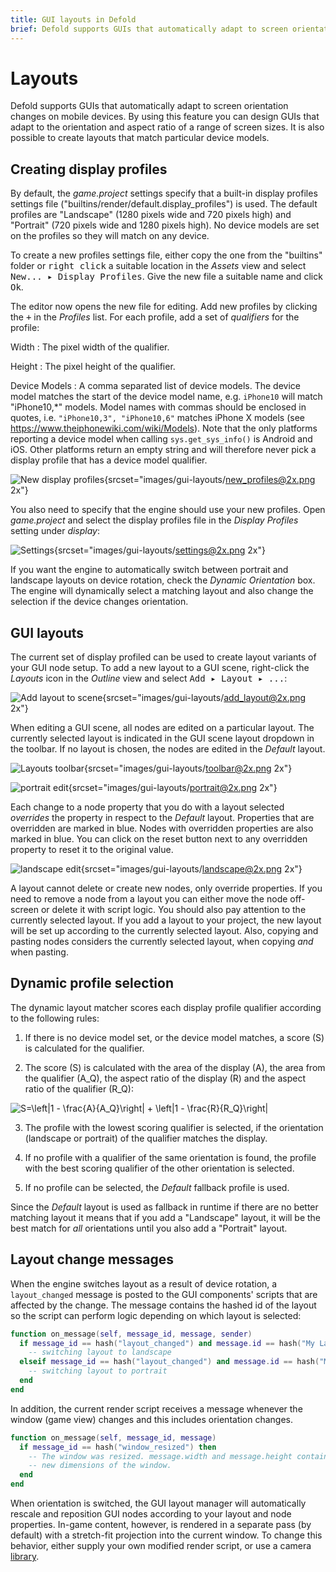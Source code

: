 ```yaml
---
title: GUI layouts in Defold
brief: Defold supports GUIs that automatically adapt to screen orientation changes on mobile devices. This document explains how the feature works.
---
```


# Layouts

Defold supports GUIs that automatically adapt to screen orientation changes on mobile devices. By using this feature you can design GUIs that adapt to the orientation and aspect ratio of a range of screen sizes. It is also possible to create layouts that match particular device models.

## Creating display profiles

By default, the *game.project* settings specify that a built-in display profiles settings file ("builtins/render/default.display_profiles") is used. The default profiles are "Landscape" (1280 pixels wide and 720 pixels high) and "Portrait" (720 pixels wide and 1280 pixels high). No device models are set on the profiles so they will match on any device.

To create a new profiles settings file, either copy the one from the "builtins" folder or <kbd>right click</kbd> a suitable location in the *Assets* view and select <kbd>New... ▸ Display Profiles</kbd>. Give the new file a suitable name and click <kbd>Ok</kbd>.

The editor now opens the new file for editing. Add new profiles by clicking the <kbd>+</kbd> in the *Profiles* list. For each profile, add a set of *qualifiers* for the profile:

Width
: The pixel width of the qualifier.

Height
: The pixel height of the qualifier.

Device Models
: A comma separated list of device models. The device model matches the start of the device model name, e.g. `iPhone10` will match "iPhone10,\*" models. Model names with commas should be enclosed in quotes, i.e. `"iPhone10,3", "iPhone10,6"` matches iPhone X models (see https://www.theiphonewiki.com/wiki/Models). Note that the only platforms reporting a device model when calling `sys.get_sys_info()` is Android and iOS. Other platforms return an empty string and will therefore never pick a display profile that has a device model qualifier.

![New display profiles](images/gui-layouts/new_profiles.png){srcset="images/gui-layouts/new_profiles@2x.png 2x"}

You also need to specify that the engine should use your new profiles. Open *game.project* and select the display profiles file in the *Display Profiles* setting under *display*:

![Settings](images/gui-layouts/settings.png){srcset="images/gui-layouts/settings@2x.png 2x"}

If you want the engine to automatically switch between portrait and landscape layouts on device rotation, check the *Dynamic Orientation* box. The engine will dynamically select a matching layout and also change the selection if the device changes orientation.

## GUI layouts

The current set of display profiled can be used to create layout variants of your GUI node setup. To add a new layout to a GUI scene, right-click the *Layouts* icon in the *Outline* view and select <kbd>Add ▸ Layout ▸ ...</kbd>:

![Add layout to scene](images/gui-layouts/add_layout.png){srcset="images/gui-layouts/add_layout@2x.png 2x"}

When editing a GUI scene, all nodes are edited on a particular layout. The currently selected layout is indicated in the GUI scene layout dropdown in the toolbar. If no layout is chosen, the nodes are edited in the *Default* layout.

![Layouts toolbar](images/gui-layouts/toolbar.png){srcset="images/gui-layouts/toolbar@2x.png 2x"}

![portrait edit](images/gui-layouts/portrait.png){srcset="images/gui-layouts/portrait@2x.png 2x"}

Each change to a node property that you do with a layout selected _overrides_ the property in respect to the *Default* layout. Properties that are overridden are marked in blue. Nodes with overridden properties are also marked in blue. You can click on the reset button next to any overridden property to reset it to the original value.

![landscape edit](images/gui-layouts/landscape.png){srcset="images/gui-layouts/landscape@2x.png 2x"}

A layout cannot delete or create new nodes, only override properties. If you need to remove a node from a layout you can either move the node off-screen or delete it with script logic. You should also pay attention to the currently selected layout. If you add a layout to your project, the new layout will be set up according to the currently selected layout. Also, copying and pasting nodes considers the currently selected layout, when copying *and* when pasting.

## Dynamic profile selection

The dynamic layout matcher scores each display profile qualifier according to the following rules:

1. If there is no device model set, or the device model matches, a score (S) is calculated for the qualifier.

2. The score (S) is calculated with the area of the display (A), the area from the qualifier (A_Q), the aspect ratio of the display (R) and the aspect ratio of the qualifier (R_Q):

<img src="https://latex.codecogs.com/svg.latex?\inline&space;S=\left|1&space;-&space;\frac{A}{A_Q}\right|&space;&plus;&space;\left|1&space;-&space;\frac{R}{R_Q}\right|" title="S=\left|1 - \frac{A}{A_Q}\right| + \left|1 - \frac{R}{R_Q}\right|" />

3. The profile with the lowest scoring qualifier is selected, if the orientation (landscape or portrait) of the qualifier matches the display.

4. If no profile with a qualifier of the same orientation is found, the profile with the best scoring qualifier of the other orientation is selected.

5. If no profile can be selected, the *Default* fallback profile is used.

Since the *Default* layout is used as fallback in runtime if there are no better matching layout it means that if you add a "Landscape" layout, it will be the best match for *all* orientations until you also add a "Portrait" layout.

## Layout change messages

When the engine switches layout as a result of device rotation, a `layout_changed` message is posted to the GUI components' scripts that are affected by the change. The message contains the hashed id of the layout so the script can perform logic depending on which layout is selected:

```lua
function on_message(self, message_id, message, sender)
  if message_id == hash("layout_changed") and message.id == hash("My Landscape") then
    -- switching layout to landscape
  elseif message_id == hash("layout_changed") and message.id == hash("My Portrait") then
    -- switching layout to portrait
  end
end
```

In addition, the current render script receives a message whenever the window (game view) changes and this includes orientation changes.

```lua
function on_message(self, message_id, message)
  if message_id == hash("window_resized") then
    -- The window was resized. message.width and message.height contain the
    -- new dimensions of the window.
  end
end
```

When orientation is switched, the GUI layout manager will automatically rescale and reposition GUI nodes according to your layout and node properties. In-game content, however, is rendered in a separate pass (by default) with a stretch-fit projection into the current window. To change this behavior, either supply your own modified render script, or use a camera [library](/assets/).
